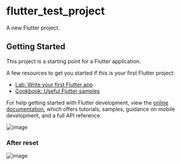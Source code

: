 # flutter_test_project

A new Flutter project.

## Getting Started

This project is a starting point for a Flutter application.

A few resources to get you started if this is your first Flutter project:

- [Lab: Write your first Flutter app](https://docs.flutter.dev/get-started/codelab)
- [Cookbook: Useful Flutter samples](https://docs.flutter.dev/cookbook)

For help getting started with Flutter development, view the
[online documentation](https://docs.flutter.dev/), which offers tutorials,
samples, guidance on mobile development, and a full API reference.

![image](https://github.com/maxi4ek23/FlutterProject/assets/91155188/2cd0fc10-0d09-46bc-a3c1-4487605846b2)

### After reset

![image](https://github.com/maxi4ek23/FlutterProject/assets/91155188/f26bf75a-e7cb-4317-85af-856601a48c53)



